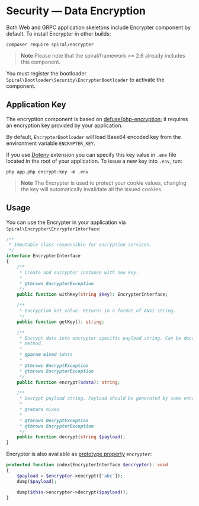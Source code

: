 # Security — Data Encryption

Both Web and GRPC application skeletons include Encrypter component by default. To install Encrypter in other builds:

```terminal
composer require spiral/encrypter
```

> **Note**
> Please note that the spiral/framework >= 2.6 already includes this component.

You must register the bootloader `Spiral\Bootloader\Security\EncrypterBootloader` to activate the component.

## Application Key

The encryption component is based on [defuse/php-encryption](https://github.com/defuse/php-encryption); it requires an
encryption key provided by your application.

By default, `EncrypterBootloader` will load Base64 encoded key from the environment variable `ENCRYPTER_KEY`.

If you use [Dotenv](../extension/dotenv.md) extension you can specify this key value in `.env` file located in the root of
your application. To issue a new key into `.env`, run:

```terminal
php app.php encrypt:key -m .env
```

> **Note**
> The Encrypter is used to protect your cookie values, changing the key will automatically invalidate all the
issued cookies. 

## Usage

You can use the Encrypter in your application via `Spiral\Encrypter\EncrypterInterface`:

```php
/**
 * Immutable class responsible for encryption services.
 */
interface EncrypterInterface
{
    /**
     * Create and encrypter instance with new key.
     *
     * @throws EncrypterException
     */
    public function withKey(string $key): EncrypterInterface;

    /**
     * Encryption ket value. Returns in a format of ANSI string.
     */
    public function getKey(): string;

    /**
     * Encrypt data into encrypter specific payload string. Can be decrypted only using decrypt()
     * method.
     *
     * @param mixed $data
     *
     * @throws EncryptException
     * @throws EncrypterException
     */
    public function encrypt($data): string;

    /**
     * Decrypt payload string. Payload should be generated by same encrypter using encrypt() method.
     *
     * @return mixed
     *
     * @throws DecryptException
     * @throws EncrypterException
     */
    public function decrypt(string $payload);
}
```

Encrypter is also available as [prototype property](../basics/prototype.md) `encrypter`:

```php
protected function index(EncrypterInterface $encrypter): void
{
    $payload = $encrypter->encrypt(['abc']);
    dump($payload);

    dump($this->encrypter->decrypt($payload));
}
```
